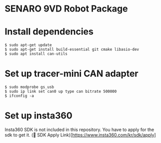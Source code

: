 # SENARO 9VD Robot Package

# Install dependencies
```
$ sudo apt-get update
$ sudo apt-get install build-essential git cmake libasio-dev
$ sudo apt install can-utils
```

# Set up tracer-mini CAN adapter
```
$ sudo modprobe gs_usb
$ sudo ip link set can0 up type can bitrate 500000
$ ifconfig -a
```

# Set up insta360
Insta360 SDK is not included in this repository. You have to apply for the sdk to get it.
(🔗 SDK Apply Link)[https://www.insta360.com/kr/sdk/apply]